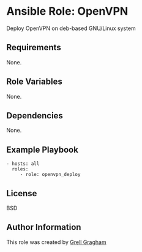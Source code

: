 Ansible Role: OpenVPN
=========

Deploy OpenVPN on deb-based GNU/Linux system

Requirements
------------

None.

Role Variables
--------------

None.

Dependencies
------------

None.

Example Playbook
----------------

    - hosts: all
      roles:
         - role: openvpn_deploy

License
-------

BSD

Author Information
------------------

This role was created by [Grell Gragham](https://github.com/ggragham)
